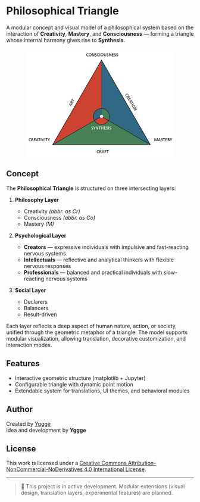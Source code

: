 # Philosophical Triangle

A modular concept and visual model of a philosophical system based on the interaction of **Creativity**, **Mastery**, and **Consciousness** — forming a triangle whose internal harmony gives rise to **Synthesis**.

<p align="center">
  <img src="./assets/Triangle.png" alt="Philosophical Triangle" width="400"/>
</p>

## Concept

The **Philosophical Triangle** is structured on three intersecting layers:

1. **Philosophy Layer**
   - Creativity *(abbr. as Cr)*
   - Consciousness *(abbr. as Co)*
   - Mastery *(M)*

2. **Psychological Layer**
   - **Creators** — expressive individuals with impulsive and fast-reacting nervous systems
   - **Intellectuals** — reflective and analytical thinkers with flexible nervous responses
   - **Professionals** — balanced and practical individuals with slow-reacting nervous systems

3. **Social Layer**
   - Declarers
   - Balancers
   - Result-driven

Each layer reflects a deep aspect of human nature, action, or society, unified through the geometric metaphor of a triangle. The model supports modular visualization, allowing translation, decorative customization, and interaction modes.

## Features

- Interactive geometric structure (matplotlib + Jupyter)
- Configurable triangle with dynamic point motion
- Extendable system for translations, UI themes, and behavioral modules

## Author

Created by [Yggge](https://github.com/Yggge)  
Idea and development by **Yggge**

## License

This work is licensed under a [Creative Commons Attribution-NonCommercial-NoDerivatives 4.0 International License](https://creativecommons.org/licenses/by-nc-nd/4.0/).

---

> 🧩 This project is in active development. Modular extensions (visual design, translation layers, experimental features) are planned.
